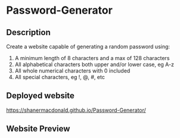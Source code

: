 # Password-Generator

## Description
Create a website capable of generating a random password using:
1. A minimum length of 8 characters and a max of 128 characters
2. All alphabetical characters both upper and/or lower case, eg A-z
3. All whole numerical characters with 0 included
4. All special characters, eg !, @, #, etc

## Deployed website
 https://shanermacdonald.github.io/Password-Generator/

## Website Preview
